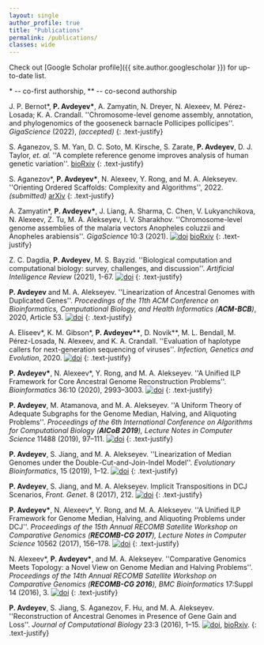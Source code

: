 ```yaml
---
layout: single
author_profile: true
title: "Publications"
permalink: /publications/
classes: wide
---
```


Check out [Google Scholar profile]({{ site.author.googlescholar }}) for up-to-date list.

\* -- co-first authorship, \*\* -- co-second authorship  

J. P. Bernot\*, **P. Avdeyev\***, A. Zamyatin, N. Dreyer, N. Alexeev, M. Pérez-Losada; K. A. Crandall. ''Chromosome-level genome assembly, annotation, and phylogenomics of the gooseneck barnacle Pollicipes pollicipes''. *GigaScience* (2022), *(accepted)*
{: .text-justify}

S. Aganezov, S. M. Yan, D. C. Soto, M. Kirsche, S. Zarate, **P. Avdeyev**, D. J. Taylor, *et. al.* ''A complete reference genome improves analysis of human genetic variation''. 
[bioRxiv](https://doi.org/10.1101/2021.07.12.452063)
{: .text-justify}

S. Aganezov\*, **P. Avdeyev\***, N. Alexeev, Y. Rong, and M. A. Alekseyev. ''Orienting Ordered Scaffolds: Complexity and Algorithms'', 2022. *(submitted)*
[arXiv](https://arxiv.org/abs/1911.11190)
{: .text-justify}

A. Zamyatin\*, **P. Avdeyev\***, J. Liang, A. Sharma, C. Chen, V. Lukyanchikova, N. Alexeev, Z. Tu, M. A. Alekseyev, I. V. Sharakhov. ''Chromosome-level genome assemblies of the malaria vectors Anopheles coluzzii and Anopheles arabiensis''.  *GigaScience* 10:3 (2021). 
[![doi](../assets/images/icons16/doi-icon.png)](https://doi.org/10.1093/gigascience/giab017)
[bioRxiv](https://doi.org/10.1101/2020.09.29.318477)
{: .text-justify}

Z. C. Dagdia, **P. Avdeyev**, M. S. Bayzid. ''Biological computation and computational biology: survey, challenges, and discussion''. *Artificial Intelligence Review* (2021), 1-67.
[![doi](../assets/images/icons16/doi-icon.png)](https://doi.org/10.1007/s10462-020-09951-1)
{: .text-justify}

**P. Avdeyev** and M. A. Alekseyev. ''Linearization of Ancestral Genomes with Duplicated Genes''. *Proceedings of the 11th ACM Conference on Bioinformatics, Computational Biology, and Health Informatics (**ACM-BCB**)*, 2020, Article 53. 
[![doi](../assets/images/icons16/doi-icon.png)](https://doi.org/10.1145/3388440.3412484)
{: .text-justify}

A. Eliseev\*, K. M. Gibson\*, **P. Avdeyev\*\***, D. Novik\*\*, M. L. Bendall, M. Pérez-Losada, N. Alexeev, and K. A. Crandall. ''Evaluation of haplotype callers for next-generation sequencing of viruses''. *Infection, Genetics and Evolution*, 2020.
[![doi](../assets/images/icons16/doi-icon.png)](https://doi.org/10.1016/j.meegid.2020.104277)
{: .text-justify}

**P. Avdeyev\***, N. Alexeev\*, Y. Rong, and M. A. Alekseyev. ''A Unified ILP Framework for Core Ancestral Genome Reconstruction Problems''. *Bioinformatics* 36:10 (2020), 2993–3003. 
[![doi](../assets/images/icons16/doi-icon.png)](https://doi.org/10.1093/bioinformatics/btaa100)
{: .text-justify}

**P. Avdeyev**, M. Atamanova, and M. A. Alekseyev. ''A Uniform Theory of Adequate Subgraphs for the Genome Median, Halving, and Aliquoting Problems''. *Proceedings of the 6th International Conference on Algorithms for Computational Biology (**AlCoB 2019**), Lecture Notes in Computer Science* 11488 (2019), 97–111.
[![doi](../assets/images/icons16/doi-icon.png)](https://doi.org/10.1007/978-3-030-18174-1_7)
{: .text-justify}

**P. Avdeyev**, S. Jiang, and M. A. Alekseyev. ''Linearization of Median Genomes under the Double-Cut-and-Join-Indel Model''. *Evolutionary Bioinformatics*, 15 (2019), 1–12. 
[![doi](../assets/images/icons16/doi-icon.png)](https://doi.org/10.1177/1176934318820534)
{: .text-justify}

**P. Avdeyev**, S. Jiang, and M. A. Alekseyev. Implicit Transpositions in DCJ Scenarios, *Front. Genet*. 8 (2017), 212. [![doi](../assets/images/icons16/doi-icon.png)](https://doi.org/10.3389/fgene.2017.00212)
{: .text-justify}

**P. Avdeyev\***, N. Alexeev\*, Y. Rong, and M. A. Alekseyev. ''A Unified ILP Framework for Genome Median, Halving, and Aliquoting Problems under DCJ''. *Proceedings of the 15th Annual RECOMB Satellite Workshop on Comparative Genomics (**RECOMB-CG 2017**), Lecture Notes in Computer Science* 10562 (2017), 156–178.
[![doi](../assets/images/icons16/doi-icon.png)](https://doi.org/10.1007/978-3-319-67979-2_9)
{: .text-justify}

N. Alexeev\*, **P. Avdeyev\***,  and M. A. Alekseyev. ''Comparative Genomics Meets Topology: a Novel View on Genome Median and Halving Problems''. *Proceedings of the 14th Annual RECOMB Satellite Workshop on Comparative Genomics (**RECOMB-CG 2016**), BMC Bioinformatics* 17:Suppl 14 (2016), 3. 
[![doi](../assets/images/icons16/doi-icon.png)](https://doi.org/10.1186/s12859-016-1263-7)
{: .text-justify}

**P. Avdeyev**, S. Jiang, S. Aganezov, F. Hu, and M. A. Alekseyev. ''Reconstruction of Ancestral Genomes in Presence of Gene Gain and Loss''. *Journal of Computational Biology* 23:3 (2016), 1–15. 
[![doi](../assets/images/icons16/doi-icon.png)](https://doi.org/10.1089/cmb.2015.0160),
[bioRxiv](http://dx.doi.org/10.1101/040196).
{: .text-justify}

